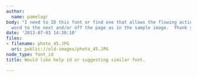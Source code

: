 ```yaml
---
author:
  name: pamelagr
body: "I need to ID this font or find one that allows the flowing action from one
  word to the next and/or off the page as in the sample image.  Thank you.\r\n"
date: '2013-07-03 14:30:10'
files:
- filename: photo_45.JPG
  uri: public://old-images/photo_45.JPG
node_type: font_id
title: Would like help id or suggesting similar font.

---
```

